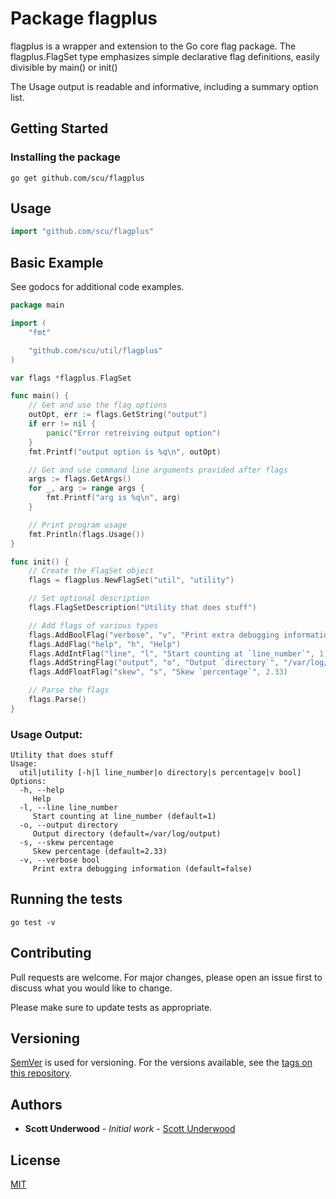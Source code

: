 # Package flagplus

flagplus is a wrapper and extension to the Go core flag package.
The flagplus.FlagSet type emphasizes simple declarative flag definitions,
easily divisible by main() or init()

The Usage output is readable and informative, including a summary option list.

## Getting Started
### Installing the package
```
go get github.com/scu/flagplus
```

## Usage

```go
import "github.com/scu/flagplus"
```

## Basic Example
See godocs for additional code examples.
```go
package main

import (
	"fmt"

	"github.com/scu/util/flagplus"
)

var flags *flagplus.FlagSet

func main() {
	// Get and use the flag options
	outOpt, err := flags.GetString("output")
	if err != nil {
		panic("Error retreiving output option")
	}
	fmt.Printf("output option is %q\n", outOpt)

	// Get and use command line arguments provided after flags
	args := flags.GetArgs()
	for _, arg := range args {
		fmt.Printf("arg is %q\n", arg)
	}

	// Print program usage
	fmt.Println(flags.Usage())
}

func init() {
	// Create the FlagSet object
	flags = flagplus.NewFlagSet("util", "utility")

	// Set optional description
	flags.FlagSetDescription("Utility that does stuff")

	// Add flags of various types
	flags.AddBoolFlag("verbose", "v", "Print extra debugging information", false)
	flags.AddFlag("help", "h", "Help")
	flags.AddIntFlag("line", "l", "Start counting at `line_number`", 1)
	flags.AddStringFlag("output", "o", "Output `directory`", "/var/log/output")
	flags.AddFloatFlag("skew", "s", "Skew `percentage`", 2.33)

	// Parse the flags
	flags.Parse()
}
```
### Usage Output:
```
Utility that does stuff
Usage:
  util|utility [-h|l line_number|o directory|s percentage|v bool]
Options:
  -h, --help 
     Help
  -l, --line line_number
     Start counting at line_number (default=1)
  -o, --output directory
     Output directory (default=/var/log/output)
  -s, --skew percentage
     Skew percentage (default=2.33)
  -v, --verbose bool
     Print extra debugging information (default=false)
```

## Running the tests
```
go test -v
```


## Contributing
Pull requests are welcome. For major changes, please open an issue first to discuss what you would like to change.

Please make sure to update tests as appropriate.

## Versioning

[SemVer](http://semver.org/) is used for versioning. For the versions available, see the [tags on this repository](https://github.com/scu/flagplus/tags). 

## Authors

* **Scott Underwood** - *Initial work* - [Scott Underwood](https://github.com/scu)

## License
[MIT](https://choosealicense.com/licenses/mit/)